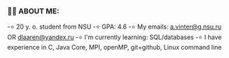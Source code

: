 ### 🍃🍃 ABOUT ME:
  -⭐️ 20 y. o. student from NSU 
  -⭐️ GPA: 4.6
  -⭐️ My emails: a.vinter@g.nsu.ru OR dlaaren@yandex.ru
  -⭐️ I'm currently learning: SQL/databases
  -⭐️ I have experience in C, Java Core, MPI, openMP, git+github, Linux command line
